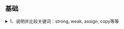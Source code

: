 
## 基础

<details>
<summary>
1、说明并比较关键词：strong, weak, assign, copy等等
</summary>

strong表示指向并拥有该对象。其修饰的对象引用计数会增加1。该对象只要引用计数不为0则不会被销毁。当然强行将其设为nil可以销毁它。

weak表示指向但不拥有该对象。其修饰的对象引用计数不会增加。无需手动设置，该对象会自行在内存中销毁。

assign主要用于修饰基本数据类型，如NSInteger和CGFloat，这些数值主要存在于栈上。

weak 一般用来修饰对象，assign一般用来修饰基本数据类型。原因是assign修饰的对象被释放后，指针的地址依然存在，造成野指针，在堆上容易造成崩溃。而栈上的内存系统会自动处理，不会造成野指针。

copy与strong类似。不同之处是strong的复制是多个指针指向同一个地址，而copy的复制每次会在内存中拷贝一份对象，指针指向不同地址。copy一般用在修饰有可变对应类型的不可变对象上，如NSString, NSArray, NSDictionary。

Objective-C 中，基本数据类型的默认关键字是atomic, readwrite, assign；普通属性的默认关键字是atomic, readwrite, strong。

1、属性readwrite，readonly，assign，retain，copy，nonatomic 各自什么作用，他们在那种情况下用?

```
    readwrite：默认的属性，可读可写，生成setter和getter方法。

    readonly：只读，只生成getter方法，也就是说不能修改变量。

    assign：用于声明基本数据类型（int、float）仅设置变量，是赋值属性。

    retain：持有属性，setter方法将传入的参数先保留,再赋值,传入的参数 引用计数retaincount 会加1
```

在堆上开辟一块空间，用指针a指向，然后将指针a赋值(assign)给指针b，等于是a和b同时指向这块堆空间，当a不使用这块堆空间的时候，是否要释放这块堆空间？答案是肯定要的，但是这件堆空间被释放后，b就成了野指针。

如何避免这样的问题？ 这就引出了引用计数器，当a指针这块堆空间的时候，引用计数器+1，当b也指向的时候，引用计数器变成了2，当a不再指向这块堆空间时，release-1，引用计数器为1，当b也不指向这块堆空间时，release-1，引用计数器为0，调用dealloc函数，空间被释放

总结：当数据类型为int，float原生类型时，可以使用assign。如果是上面那种情况（对象）就是用retain。

copy：是赋值特性,setter方法将传入对象赋值一份;需要完全一份新的变量时,直接从堆区拿。

当属性是 NSString、NSArray、NSDictionary时，既可以用strong 修饰，也可以用copy修饰。当用strong修饰的NSString 指向一个NSMutableString时，如果在不知情的情况下这个NSMutableString的别的引用修改了值，就会出现：一个不可变的字符串却被改变了的情况， 使用copy就不会出现这种情况。

 nonatomic：非原子性，可以多线程访问，效率高。

atomic：原子性，属性安全级别的表示，同一时刻只有一个线程访问，具有资源的独占性，但是效率很低。

strong：强引用，引用计数+ 1，ARC下，一个对象如果没有强引用，系统就会释放这个对象。

weak：弱引用，不会使引用计数+1.当一个指向对象的强引用都被释放时，这块空间依旧会被释放掉。

使用场景：在ARC下，如果使用XIB 或者SB 来创建控件，就使用 weak。纯代码创建控件时，用strong修饰，如果想用weak 修饰，就需要先创建控件，然后赋值给用weak修饰的对象。

查找了一些资料，发现主要原因是，controller需要拥有它自己的view（这个view是所以子控件的父view），因此viewcontroller对view就必须是强引用（strong reference）,得用strong修饰view。对于lable，它的父view是view，view需要拥有label，但是controller是不需要拥有label的。如果用strong修饰，在view销毁的情况下，label还仍然占有内存，因为controller还对它强引用；如果用wak修饰，在view销毁的时label的内存也同时被销毁，避免了僵尸指针出现。

用引用计数回答就是：因为Controller并不直接“拥有”控件，控件由它的父view“拥有”。使用weak关键字可以不增加控件引用计数，确保控件与父view有相同的生命周期。控件在被addSubview后，相当于控件引用计数+1；父view销毁后，所有的子view引用计数-1，则可以确保父view销毁时子view立即销毁。weak的控件在removeFromSuperview后也会立即销毁，而strong的控件不会，因为Controller还保有控件强引用。

总结归纳为：当控件的父view销毁时，如果你还想继续拥有这个控件，就用srtong；如果想保证控件和父view拥有相同的生命周期，就用weak。当然在大多数情况下用两个都是可以的。

使用weak的时候需要特别注意的是：先将控件添加到superview上之后再赋值给self，避免控件被过早释放。

作者：Silence_广
链接：https://www.jianshu.com/p/64866e2d5394
来源：简书
著作权归作者所有。商业转载请联系作者获得授权，非商业转载请注明出处。
</details>
